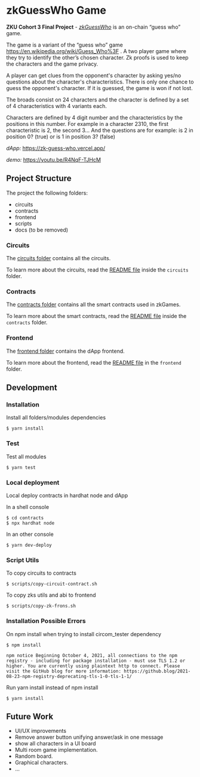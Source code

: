 # zkGuessWho Game


**ZKU Cohort 3 Final Project** - [*zkGuessWho*](https://zk-guess-who.vercel.app/) is an on-chain “guess who” game. 

The game is a variant of the “guess who” game https://en.wikipedia.org/wiki/Guess_Who%3F .
A two player game where they try to identify the other’s chosen character. Zk proofs is used
to keep the characters and the game privacy.

A player can get clues from the opponent's character by asking yes/no questions about the character's characteristics.
There is only one chance to guess the opponent's character. If it is guessed, the game is won if not lost.

The broads consist on 24 characters and the character is defined by a set of 4 characteristics with 4 variants each.

Characters are defined by 4 digit number and the characteristics by the positions in this number. For example in a character 2310, the first
characteristic is 2, the second 3... And the questions are for example: is 2 in position 0? (true) or is 1 in position 3? (false)

*dApp:*  https://zk-guess-who.vercel.app/

*demo:* https://youtu.be/R4NqF-TJHcM

## Project Structure

The project the following folders:

- circuits
- contracts
- frontend
- scripts
- docs (to be removed)

### Circuits

The [circuits folder](/circuits/) contains all the circuits.

To learn more about the circuits, read the [README file](/circuits/README.md) inside the `circuits` folder.

### Contracts

The [contracts folder](/contracts/) contains all the smart contracts used in zkGames.

To learn more about the smart contracts, read the [README file](/contracts/README.md) inside the `contracts` folder.

### Frontend

The [frontend folder](/frontend/) contains the dApp frontend.

To learn more about the frontend, read the [README file](/frontend/README.md) in the `frontend` folder.


## Development

### Installation

Install all folders/modules dependencies

```
$ yarn install

```
### Test

Test all modules

```
$ yarn test
```

### Local deployment

Local deploy contracts in hardhat node and dApp 

In a shell console

```
$ cd contracts
$ npx hardhat node
```
In an other console

```
$ yarn dev-deploy
```

### Script Utils

To copy circuits  to contracts
```
$ scripts/copy-circuit-contract.sh 
```
To copy zks utils and abi to frontend

```
$ scripts/copy-zk-frons.sh
```

### Installation Possible Errors

On npm install when trying to install circom_tester dependency
```
$ npm install

npm notice Beginning October 4, 2021, all connections to the npm registry - including for package installation - must use TLS 1.2 or higher. You are currently using plaintext http to connect. Please visit the GitHub blog for more information: https://github.blog/2021-08-23-npm-registry-deprecating-tls-1-0-tls-1-1/
```

Run yarn install instead of npm install

```
$ yarn install
```

## Future Work

- UI/UX improvements
- Remove answer button unifying answer/ask in one message
- show all characters in a UI board
- Multi room game implementation.
- Random board.
- Graphical characters.
- ...